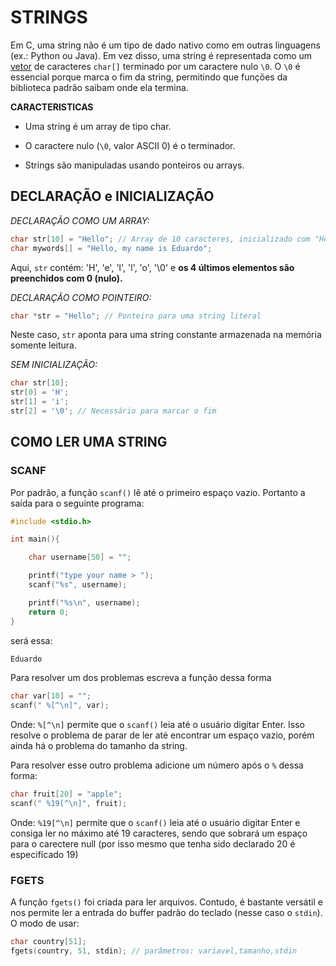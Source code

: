 # STRINGS

Em C, uma string não é um tipo de dado nativo como em outras linguagens (ex.: Python ou Java). Em vez disso, uma string é representada como um [vetor](arrays.md) de caracteres `char[]` terminado por um caractere nulo `\0`. O `\0` é essencial porque marca o fim da string, permitindo que funções da biblioteca padrão saibam onde ela termina.


**CARACTERISTICAS**

- Uma string é um array de tipo char.

- O caractere nulo (`\0`, valor ASCII 0) é o terminador.

- Strings são manipuladas usando ponteiros ou arrays.


## DECLARAÇÃO e INICIALIZAÇÃO

*DECLARAÇÃO COMO UM ARRAY:*
~~~c
char str[10] = "Hello"; // Array de 10 caracteres, inicializado com "Hello"
char mywords[] = "Hello, my name is Eduardo";
~~~

Aqui, `str` contém: 'H', 'e', 'l', 'l', 'o', '\0' e **os 4 últimos elementos são preenchidos com 0 (nulo).**

*DECLARAÇÃO COMO POINTEIRO:*
~~~c
char *str = "Hello"; // Ponteiro para uma string literal
~~~

Neste caso, `str` aponta para uma string constante armazenada na memória somente leitura.

*SEM INICIALIZAÇÃO:*

~~~c
char str[10];
str[0] = 'H';
str[1] = 'i';
str[2] = '\0'; // Necessário para marcar o fim
~~~


## COMO LER UMA STRING

### SCANF

Por padrão, a função `scanf()` lê até o primeiro espaço vazio. Portanto a saída para o seguinte programa:

~~~c
#include <stdio.h>

int main(){

    char username[50] = "";

    printf("type your name > ");
    scanf("%s", username);

    printf("%s\n", username);
    return 0;
}
~~~

será essa:

```sh
Eduardo
```

Para resolver um dos problemas escreva a função dessa forma

~~~c
char var[10] = "";
scanf(" %[^\n]", var);
~~~

Onde:
`%[^\n]` permite que o `scanf()` leia até o usuário digitar Enter. Isso resolve o problema de parar de ler até encontrar um espaço vazio, porém ainda há o problema do tamanho da string.

Para resolver esse outro problema adicione um número após o `%` dessa forma:

~~~c
char fruit[20] = "apple";
scanf(" %19[^\n]", fruit);
~~~

Onde:
`%19[^\n]` permite que o `scanf()` leia até o usuário digitar Enter e consiga ler no máximo até 19 caracteres, sendo que sobrará um espaço para o carectere null (por isso mesmo que tenha sido declarado 20 é especifícado 19)

### FGETS

A função `fgets()` foi criada para ler arquivos. Contudo, é bastante versátil e nos permite ler a entrada do buffer padrão do teclado (nesse caso o `stdin`). O modo de usar:

~~~c
char country[51];
fgets(country, 51, stdin); // parâmetros: variavel,tamanho,stdin
~~~
